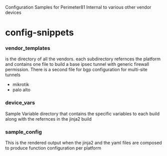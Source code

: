 Configuration Samples for Perimeter81 Internal to various other vendor devices 
# config-snippets

### vendor_templates 
is the directory of all the vendors. each subdirectory refernces 
the platform and contains one file to build a base ipsec tunnel with generic firewall permission. There is
a second file for bgp configuration for multi-site tunnels
- mikrotik 
- palo alto

### device_vars
Sample Variable directory that contains the specific variables to each build 
along with the refernces in the jinja2 build 

### sample_config
This is the rendered output when the jinja2 and the yaml files are composed to produce function 
configuration per platform


